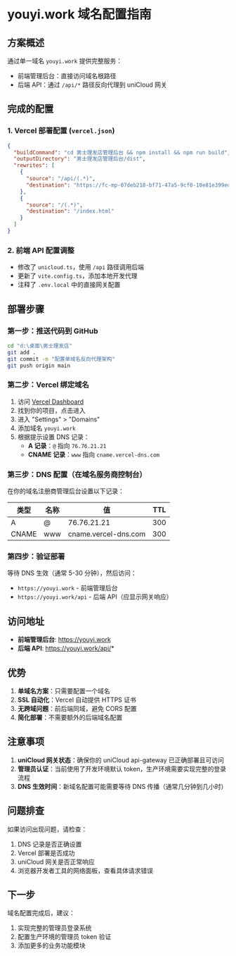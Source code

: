# youyi.work 域名配置指南

## 方案概述

通过单一域名 `youyi.work` 提供完整服务：
- 前端管理后台：直接访问域名根路径
- 后端 API：通过 `/api/*` 路径反向代理到 uniCloud 网关

## 完成的配置

### 1. Vercel 部署配置 (`vercel.json`)
```json
{
  "buildCommand": "cd 男士理发店管理后台 && npm install && npm run build",
  "outputDirectory": "男士理发店管理后台/dist",
  "rewrites": [
    {
      "source": "/api/(.*)",
      "destination": "https://fc-mp-07deb218-bf71-47a5-9cf0-10e81e399ed3.next.bspapp.com/http/api-gateway"
    },
    {
      "source": "/(.*)",
      "destination": "/index.html"
    }
  ]
}
```

### 2. 前端 API 配置调整
- 修改了 `unicloud.ts`，使用 `/api` 路径调用后端
- 更新了 `vite.config.ts`，添加本地开发代理
- 注释了 `.env.local` 中的直接网关配置

## 部署步骤

### 第一步：推送代码到 GitHub
```bash
cd "d:\桌面\男士理发店"
git add .
git commit -m "配置单域名反向代理架构"
git push origin main
```

### 第二步：Vercel 绑定域名
1. 访问 [Vercel Dashboard](https://vercel.com/dashboard)
2. 找到你的项目，点击进入
3. 进入 "Settings" > "Domains"
4. 添加域名 `youyi.work`
5. 根据提示设置 DNS 记录：
   - **A 记录**：`@` 指向 `76.76.21.21`
   - **CNAME 记录**：`www` 指向 `cname.vercel-dns.com`

### 第三步：DNS 配置（在域名服务商控制台）
在你的域名注册商管理后台设置以下记录：

| 类型 | 名称 | 值 | TTL |
|------|------|-----|-----|
| A | @ | 76.76.21.21 | 300 |
| CNAME | www | cname.vercel-dns.com | 300 |

### 第四步：验证部署
等待 DNS 生效（通常 5-30 分钟），然后访问：
- `https://youyi.work` - 前端管理后台
- `https://youyi.work/api` - 后端 API（应显示网关响应）

## 访问地址

- **前端管理后台**: https://youyi.work
- **后端 API**: https://youyi.work/api/*

## 优势

1. **单域名方案**：只需要配置一个域名
2. **SSL 自动化**：Vercel 自动提供 HTTPS 证书  
3. **无跨域问题**：前后端同域，避免 CORS 配置
4. **简化部署**：不需要额外的后端域名配置

## 注意事项

1. **uniCloud 网关状态**：确保你的 uniCloud api-gateway 已正确部署且可访问
2. **管理员认证**：当前使用了开发环境默认 token，生产环境需要实现完整的登录流程
3. **DNS 生效时间**：新域名配置可能需要等待 DNS 传播（通常几分钟到几小时）

## 问题排查

如果访问出现问题，请检查：
1. DNS 记录是否正确设置
2. Vercel 部署是否成功
3. uniCloud 网关是否正常响应
4. 浏览器开发者工具的网络面板，查看具体请求错误

## 下一步

域名配置完成后，建议：
1. 实现完整的管理员登录系统
2. 配置生产环境的管理员 token 验证
3. 添加更多的业务功能模块